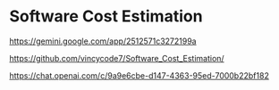 # Software Cost Estimation

https://gemini.google.com/app/2512571c3272199a

https://github.com/vincycode7/Software_Cost_Estimation/

https://chat.openai.com/c/9a9e6cbe-d147-4363-95ed-7000b22bf182
